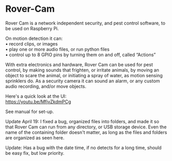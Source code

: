 # Rover-Cam

Rover Cam is a network independent security, and pest control software, to be used on Raspberry Pi.<br/>

On motion detection it can:<br/>
    • record clips, or images<br/>
    • play one or more audio files, or run python files<br/>
    • control up to 8 GPIO pins by turning them on and off, called “Actions”<br/>

With extra electronics and hardware, Rover Cam can be used for pest control, by making sounds that frighten, or irritate animals, by moving an object to scare the animal, or initiating a spray of water, as motion sensing sprinklers do. As a security camera it can sound an alarm, or any custom audio recording, and/or move objects.

Here's a quick look at the UI:<br/>
https://youtu.be/MfjvZkdmPCg


See manual for set-up.

Update April 19: I fixed a bug, organized files into folders, and made it so that Rover Cam can run from any directory, or USB storage device. Even the name of the containing folder doesn't matter, as long as the files and folders are organized as seen here. 

Update: Has a bug with the date time, if no detects for a long time, should be easy fix, but low priority.
